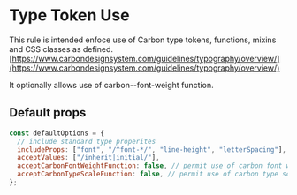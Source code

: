 # Type Token Use

This rule is intended enfoce use of Carbon type tokens, functions, mixins and CSS classes as defined. [https://www.carbondesignsystem.com/guidelines/typography/overview/](https://www.carbondesignsystem.com/guidelines/typography/overview/)

It optionally allows use of carbon--font-weight function.

## Default props

```js
const defaultOptions = {
  // include standard type properites
  includeProps: ["font", "/^font-*/", "line-height", "letterSpacing"],
  acceptValues: ["/inherit|initial/"],
  acceptCarbonFontWeightFunction: false, // permit use of carbon font weight function
  acceptCarbonTypeScaleFunction: false, // permit use of carbon type scale function
};
```
